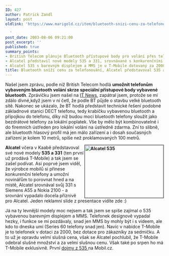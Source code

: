 ```yaml
---
ID: 427
author: Patrick Zandl
layout: post
oldlink: 'https://www.marigold.cz/item/bluetooth-snizi-cenu-za-telefonovani-alcatel-predstavoval-535-a-331-modely

  '
post_date: 2003-08-06 09:21:00
post_excerpt: ''
published: true
summary_points:
- British Telecom plánuje Bluetooth přístupové body pro volání přes telefony s Bluetooth.
- Alcatel představil nové modely 535 a 331, srovnávané s konkurenčními telefony.
- Alcatel 535 s barevným displejem a MMS je u T-Mobile dotovaný za 2000 Kč.
title: Bluetooth sníží cenu za telefonování, Alcatel představoval 535 a 331 modely
---
```


<p>
Našel jsem zprávu, podle níž British Telecom hodlá <STRONG>umožnit telefonům vybaveným bluetooth volání skrze speciální přístupové body vybavené bluetooth</STRONG>. Zprávičku jsem našel na <A href="http://www.itnews.sk/buxus_dev/generate_page.php3?page_id=911374" target=_blank>IT News</A>, zapátral jsem, protože se mi zdálo divné,když jsem v ní četl, že podle BT půjde o stavbu velké bluetooth sítě. Nakonec se ukázalo, že BT hodlá představit technické řešení podobné základnové stanici DECT telefonu, tedy krabičku vybavenou bluetooth a přípojkou do telefonu, díky níž budou moci bluetooth telefony sloužit jako bezdrátové telefony za lokální poplatek. Vše by mělo být kombinovatelné i do firemních ústředen pro lokální volání na ústředně zdarma. Zní to slibně, ale bluetooth hlasový profil má jen málo zařízení a i dosah současných zařízení je kolem 10 metrů, spíše než proklamovaných 100 metrů.</p>

<p>
<STRONG><A href="/wp-content/uploads/alcatel-big.jpg" target=_blank><IMG height=168 alt="Alcatel 535" src="/wp-content/uploads/alcatel.jpg" width=250 align=right border=1></A>Alcatel</STRONG> včera v Kaabě představoval své nové modely <STRONG>535 a 331</STRONG> (ten první už prodává T-Mobile) a tak jsem se zašel podívat. Asi poprvé jsem viděl, že výrobce mobilů si přinese konkurenční telefony a umožní novinářům to porovnat hned a na místě, Alcatel srovnával svůj 331 s Siemens A55 a Nokia 2100 - a srovnání vypadalo docela příznivě pro Alcatel. Jeden reklamní slide z presentace vidíte zde :) </p>

<p>
Já na ty levnější modely moc nejsem a tak jsem se spíše zajímal o 535 vybavenou barevným displejem a MMS. Telefonek designově vypadal hezky, i funkce se mi pozdávaly, snad jen MMS by mohly být i s videem, ale kdo to dneska umí (Series 60 telefony snad jen). Navíc v nabídce T-Mobile je to telefonek v dotaci za 2000, bez dotace pro zákazníky za sedmičku. A to už je opravdu velmi slušná cena, však se Alcatel pochlubil, že T-Mobile odebral slušné množství a za velmi slušnou cenu. Však také po srpen ho má T-Mobile exklusivně. První <A href="http://mobil.idnes.cz/mobilni_komunikace/mobilni_telefony/abecedni_prehled_mt/alcatel/alcatelot535prvnidojmy030630.html" target=_blank>dojmy z 535 </A>na Mobil.cz.</p>